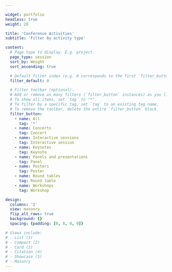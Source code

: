 ```yaml
---

widget: portfolio
headless: true
weight: 20

title: 'Conference Activities'
subtitle: 'Filter by activity type'

content:
  # Page type to display. E.g. project.
  page_type: session
  sort_by: Weight
  sort_ascending: true

  # Default filter index (e.g. 0 corresponds to the first `filter_button` instance below).
  filter_default: 0

  # Filter toolbar (optional).
  # Add or remove as many filters (`filter_button` instances) as you like.
  # To show all items, set `tag` to "*".
  # To filter by a specific tag, set `tag` to an existing tag name.
  # To remove the toolbar, delete the entire `filter_button` block.
  filter_button:
    - name: All
      tag: '*'
    - name: Concerts
      tag: Concert
    - name: Interactive sessions
      tag: Interactive session
    - name: Keynotes
      tag: Keynote
    - name: Panels and presentations
      tag: Panel
    - name: Posters
      tag: Poster
    - name: Round tables
      tag: Round table
    - name: Workshops
      tag: Workshop

design:
  columns: '1'
  view: masonry
  flip_alt_rows: true
  background: {}
  spacing: {padding: [0, 0, 0, 0]}

# Views include: 
# - List (1)
# - Compact (2)
# - Card (3)
# - Citation (4)
# - Showcase (5)
# - Masonry
---
```

